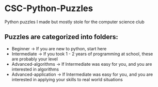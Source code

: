 # CSC-Python-Puzzles
Python puzzles I made but mostly stole for the computer science club

## Puzzles are categorized into folders:
- Beginner -> If you are new to python, start here
- Intermediate -> If you took 1 - 2 years of programming at school, these are probably your level
- Advanced-algorithms -> If Intermediate was easy for you, and you are interested in algorithms
- Advanced-application -> If Intermediate was easy for you, and you are interested in applying your skills to real world situations
